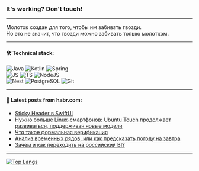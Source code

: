 ### It's working? Don't touch!

---
Молоток создан для того, чтобы им забивать гвозди. <br>
Но это не значит, что гвозди можно забивать только молотком.

---

#### 🛠️ Technical stack:

![Java](https://img.shields.io/badge/Java-informational?logo=Oracle&style=flat&logoColor=white&color=FF4500)
![Kotlin](https://img.shields.io/badge/Kotlin-informational?logo=Kotlin&style=flat&logoColor=white&color=774D97)
![Spring](https://img.shields.io/badge/SpringBoot-informational?logo=SpringBoot&style=flat&logoColor=white&color=6DB33F) <br>
![JS](https://img.shields.io/badge/JS-informational?logo=javaScript&style=flat&logoColor=black&color=F7Df1E)
![TS](https://img.shields.io/badge/TypeScript-informational?logo=typeScript&style=flat&logoColor=black&color=0667A8)
![NodeJS](https://img.shields.io/badge/NodeJS-informational?logo=node.js&style=flat&logoColor=white&color=70A760) <br>
![Nest](https://img.shields.io/badge/NestJS-informational?logo=NestJS&style=flat&logoColor=white&color=E0234E)
![PostgreSQL](https://img.shields.io/badge/PostgreSQL-informational?logo=PostgreSQL&style=flat&logoColor=white&color=DAA520)
![Git](https://img.shields.io/badge/Git-informational?logo=git&style=flat&logoColor=white&color=778899)

___

#### 💬 Latest posts from habr.com:

<!-- BLOG-POST-LIST:START -->
- [Sticky Header в SwiftUI](https://habr.com/ru/articles/752670/?utm_source=habrahabr&utm_medium=rss&utm_campaign=752670)
- [Нужно больше Linux-смартфонов: Ubuntu Touch продолжает развиваться, поддерживая новые модели](https://habr.com/ru/companies/ru_mts/articles/752578/?utm_source=habrahabr&utm_medium=rss&utm_campaign=752578)
- [Что такое формальная верификация](https://habr.com/ru/articles/752668/?utm_source=habrahabr&utm_medium=rss&utm_campaign=752668)
- [Анализ временных рядов, или как предсказать погоду на завтра](https://habr.com/ru/articles/752662/?utm_source=habrahabr&utm_medium=rss&utm_campaign=752662)
- [Зачем и как переходить на российский BI?](https://habr.com/ru/companies/modusbi/articles/752602/?utm_source=habrahabr&utm_medium=rss&utm_campaign=752602)
<!-- BLOG-POST-LIST:END -->

---
[![Top Langs](https://github-readme-stats-git-master-advtsetting-gmailcom.vercel.app/api/top-langs/?username=zloylis&langs_count=10&hide_title=false&title_color=e6edf3&size_weight=0.5&count_weight=0.5&layout=compact&hide_border=true&theme=dracula)](https://github.com/zloylis)

<!-- ![GitHub stats](https://github-readme-stats-git-master-advtsetting-gmailcom.vercel.app/api?username=zloylis&show_icons=true&hide_border=true&theme=dracula&hide_title=true&include_all_commits=true&count_private=true&hide=contribs&hide_rank=true) -->
